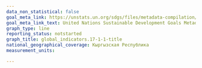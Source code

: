 ```yaml
---
data_non_statistical: false
goal_meta_link: https://unstats.un.org/sdgs/files/metadata-compilation/Metadata-Goal-17.pdf
goal_meta_link_text: United Nations Sustainable Development Goals Metadata (PDF 469 KB)
graph_type: line
reporting_status: notstarted
graph_title: global_indicators.17-1-1-title
national_geographical_coverage: Кыргызская Республика
measurement_units: 

---
```

